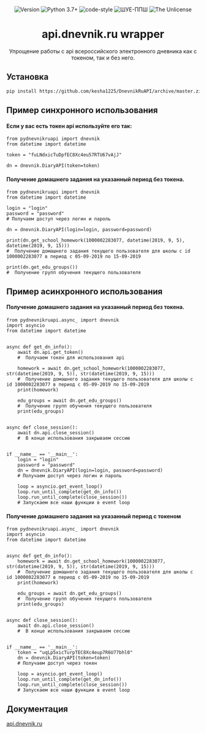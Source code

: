 <p align="center">
  <img alt="Version" src="https://img.shields.io/badge/version-alpha-blue.svg?cacheSeconds=2592000" />
  <img alt="Python 3.7+" src="https://img.shields.io/badge/Python-3.7+-%23FFD242" />
  <img alt="code-style" src="https://img.shields.io/badge/code--style-black-%23000000" />
  <img alt="ШУЕ-ППШ" src="https://img.shields.io/badge/%D0%A8%D0%A3%D0%95-%D0%9F%D0%9F%D0%A8-red" />
  <img alt="The Unlicense" src="https://img.shields.io/badge/license-The%20Unlicense-blue" />
</p>

<h1 align="center">  api.dnevnik.ru wrapper </h1>
<p align="center">Упрощение работы с api всероссийского электронного дневника как с токеном, так и без него.

## Установка

```sh
pip install https://github.com/kesha1225/DnevnikRuAPI/archive/master.zip --upgrade
```

## Пример синхронного использования

#### Если у вас есть токен api используйте его так:
```python3
from pydnevnikruapi import dnevnik
from datetime import datetime

token = "fuLNdxicTuDpfEC8Xc4eu57RTU67vAjJ"

dn = dnevnik.DiaryAPI(token=token)
```

#### Получение домашнего задания на указанный период без токена.

```python3
from pydnevnikruapi import dnevnik
from datetime import datetime

login = "login"
password = "password"
# Получаем доступ через логин и пароль

dn = dnevnik.DiaryAPI(login=login, password=password)

print(dn.get_school_homework(1000002283077, datetime(2019, 9, 5), datetime(2019, 9, 15)))
#  Получение домашнего задания текущего пользователя для школы с id 1000002283077 в период с 05-09-2019 по 15-09-2019

print(dn.get_edu_groups())
#  Получение групп обучения текущего пользователя
```

## Пример асинхронного использования

#### Получение домашнего задания на указанный период без токена.

```python3
from pydnevnikruapi.async_ import dnevnik
import asyncio
from datetime import datetime


async def get_dn_info():
    await dn.api.get_token()
    #  Получаем токен для использования api

    homework = await dn.get_school_homework(1000002283077, str(datetime(2019, 9, 5)), str(datetime(2019, 9, 15)))
    #  Получение домашнего задания текущего пользователя для школы с id 1000002283077 в период с 05-09-2019 по 15-09-2019
    print(homework)

    edu_groups = await dn.get_edu_groups()
    #  Получение групп обучения текущего пользователя
    print(edu_groups)


async def close_session():
    await dn.api.close_session()
    #  В конце использования закрываем сессию


if __name__ == '__main__':
    login = "login"
    password = "password"
    dn = dnevnik.DiaryAPI(login=login, password=password)
    # Получаем доступ через логин и пароль

    loop = asyncio.get_event_loop()
    loop.run_until_complete(get_dn_info())
    loop.run_until_complete(close_session())
    # Запускаем все наши функции в event loop
```

#### Получение домашнего задания на указанный период с токеном


```python3
from pydnevnikruapi.async_ import dnevnik
import asyncio
from datetime import datetime


async def get_dn_info():
    homework = await dn.get_school_homework(1000002283077, str(datetime(2019, 9, 5)), str(datetime(2019, 9, 15)))
    #  Получение домашнего задания текущего пользователя для школы с id 1000002283077 в период с 05-09-2019 по 15-09-2019
    print(homework)

    edu_groups = await dn.get_edu_groups()
    #  Получение групп обучения текущего пользователя
    print(edu_groups)


async def close_session():
    await dn.api.close_session()
    #  В конце использования закрываем сессию


if __name__ == '__main__':
    token = "uqLp5xicTurpTEC8Xc4eup7R6U77bhl0"
    dn = dnevnik.DiaryAPI(token=token)
    # Получаем доступ через токен

    loop = asyncio.get_event_loop()
    loop.run_until_complete(get_dn_info())
    loop.run_until_complete(close_session())
    # Запускаем все наши функции в event loop
```


## Документация
[api.dnevnik.ru](https://api.dnevnik.ru/partners/swagger/ui/index#/)


